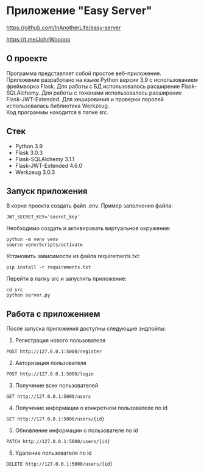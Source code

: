 # Приложение "Easy Server"

https://github.com/InAnotherLife/easy-server

https://t.me/JohnWooooo


## О проекте
Программа представляет собой простое веб-приложение.\
Приложение разработано на языке Python версии 3.9 с использованием фреймворка Flask. Для работы с БД использовалось расширение Flask-SQLAlchemy. Для работы с токенами использовалось расширение Flask-JWT-Extended. Для хеширования и проверки паролей использовалась библиотека Werkzeug.\
Код программы находится в папке src.

## Стек
* Python 3.9
* Flask 3.0.3
* Flask-SQLAlchemy 3.1.1
* Flask-JWT-Extended 4.6.0
* Werkzeug 3.0.3

## Запуск приложения
В корне проекта создать файл .env. Пример заполнения файла:
```
JWT_SECRET_KEY='secret_key'
```

Необходимо создать и активировать виртуальное окружение:
```
python -m venv venv
source venv/Scripts/activate
```

Установить зависимости из файла requirements.txt:
```
pip install -r requirements.txt
```

Перейти в папку src и запустить приложение:
```
cd src
python server.py
```

## Работа с приложением
После запуска приложения доступны следующие эндпойты:

1. Регистрация нового пользователя
```
POST http://127.0.0.1:5000/register
```

2. Авторизация пользователя
```
POST http://127.0.0.1:5000/login
```

3. Получение всех пользователей
```
GET http://127.0.0.1:5000/users
```

4. Получение информации о конкретном пользователе по id
```
GET http://127.0.0.1:5000/users/{id}
```

5. Обновление информации о пользователе по id
```
PATCH http://127.0.0.1:5000/users/{id}
```

5. Удаление пользователя по id
```
DELETE http://127.0.0.1:5000/users/{id}
```